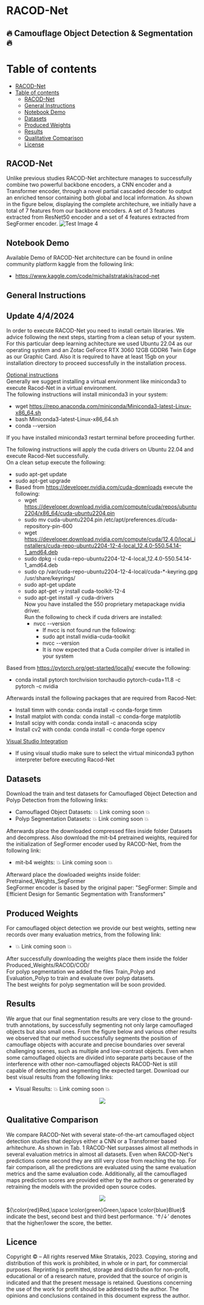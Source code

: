 # RACOD-Net
## :fire: Camouflage Object Detection & Segmentation  :fire: 
# Table of contents
- [RACOD-Net](#racod-net)
- [Table of contents](#table-of-contents)
  - [RACOD-Net ](#racod-net-)
  - [General Instructions ](#general-instructions-)
  - [Notebook Demo](#notebook-demo-)
  - [Datasets ](#datasets-)
  - [Produced Weights ](#produced-weights--)
  - [Results ](#Results-)
  - [Qualitative Comparison ](#qualitative-comparison-)
  - [License ](#licence-)
  
## RACOD-Net <a name="introduction"></a>
Unlike previous studies RACOD-Net architecture manages to successfully combine two powerful backbone encoders, a CNN encoder and a Transformer encoder, through a novel partial cascaded decoder to output an enriched tensor containing both global and local information.
As shown in the figure below, displaying the complete architechure, we initially have a total of 7 features from our backbone encoders. A set of 3 features extracted from ResNet50 encoder and a set of 4 features extracted from SegFormer encoder.
![Test Image 4](https://github.com/mikestratakis/RACOD-Net/blob/master/ShowCase-RACOD-Net/completearch.png)

## Notebook Demo <a name="Notebook-Demo"></a>

Available Demo of RACOD-Net architecture can be found in online community platform kaggle from the following link:
- https://www.kaggle.com/code/michailstratakis/racod-net

## General Instructions <a name="General Instructions"></a>
## Update 4/4/2024
In order to execute RACOD-Net you need to install certain libraries. We advice following the next steps, starting from a clean setup of your system. For this particular deep learning achitecture we used Ubuntu 22.04 as our operating system and an Zotac GeForce RTX 3060 12GB GDDR6 Twin Edge as our Graphic Card. 
Also it is required to have at least 15gb on your installation directory to proceed successfully in the installation process.

<ins>Optional instructions</ins><br>
Generally we suggest installing a virtual environment like miniconda3 to execute Racod-Net in a virtual environment.<br>
The following instructions will install miniconda3 in your system:
  - wget https://repo.anaconda.com/miniconda/Miniconda3-latest-Linux-x86_64.sh
  - bash Miniconda3-latest-Linux-x86_64.sh
  - conda --version

If you have installed miniconda3 restart terminal before proceeding further.

The following instructions will apply the cuda drivers on Ubuntu 22.04 and execute Racod-Net successfully.<br>
On a clean setup execute the following:
- sudo apt-get update
- sudo apt-get upgrade
- Based from https://developer.nvidia.com/cuda-downloads execute the following:
  - wget https://developer.download.nvidia.com/compute/cuda/repos/ubuntu2204/x86_64/cuda-ubuntu2204.pin
  - sudo mv cuda-ubuntu2204.pin /etc/apt/preferences.d/cuda-repository-pin-600
  - wget https://developer.download.nvidia.com/compute/cuda/12.4.0/local_installers/cuda-repo-ubuntu2204-12-4-local_12.4.0-550.54.14-1_amd64.deb
  - sudo dpkg -i cuda-repo-ubuntu2204-12-4-local_12.4.0-550.54.14-1_amd64.deb
  - sudo cp /var/cuda-repo-ubuntu2204-12-4-local/cuda-*-keyring.gpg /usr/share/keyrings/
  - sudo apt-get update
  - sudo apt-get -y install cuda-toolkit-12-4
  - sudo apt-get install -y cuda-drivers <br>
  Now you have installed the 550 proprietary metapackage nvidia driver.<br>
  Run the following to check if cuda drivers are installed:
    - nvcc --version
      - If nvcc is not found run the following:
      - sudo apt install nvidia-cuda-toolkit
      - nvcc --version 
      - It is now expected that a Cuda compiler driver is intalled in your system

Based from https://pytorch.org/get-started/locally/ execute the following:
  - conda install pytorch torchvision torchaudio pytorch-cuda=11.8 -c pytorch -c nvidia

Afterwards install the following packages that are required from Racod-Net:
  - Install timm with conda: conda install -c conda-forge timm
  - Install matplot with conda: conda install -c conda-forge matplotlib
  - Install scipy with conda: conda install -c anaconda scipy
  - Install cv2 with conda: conda install -c conda-forge opencv

<ins>Visual Studio Integration</ins>
  - If using visual studio make sure to select the virtual miniconda3 python interpreter before executing Racod-Net

## Datasets <a name="Datasets"></a>
Download the train and test datasets for Camouflaged Object Detection and Polyp Detection from the following links:
- Camouflaged Object Datasets: :boom: Link coming soon :boom:
- Polyp Segmentation Datasets: :boom: Link coming soon :boom:

Afterwards place the downloaded compressed files inside folder Datasets and decompress.
Also download the mit-b4 pretrained weights, required for the initialization of SegFormer encoder used by RACOD-Net, from the following link:
- mit-b4 weights: :boom: Link coming soon :boom:

Afterward place the dowloaded weights inside folder: Pretrained_Weights_SegFormer <br/>
SegFormer encoder is based by the original paper: "SegFormer: Simple and Efficient Design for Semantic Segmentation with Transformers"

## Produced Weights  <a name="Produced Weights"></a>
For camouflaged object detection we provide our best weights, setting new records over many evaluation metrics, from the following link:
- :boom: Link coming soon :boom:

After successfully downloading the weights place them inside the folder Produced_Weights/RACOD/COD/ <br/>
For polyp segmentation we added the files Train_Polyp and Evaluation_Polyp to train and evaluate over polyp datasets. <br/>
The best weights for polyp segmentation will be soon provided.


## Results <a name="Results"></a>
We argue that our final segmentation results are very close to the ground-truth annotations, by successfully segmenting not only large camouflaged objects but also small ones. From the figure below and various other results we observed that our method successfully segments the position of camouflage objects with accurate and precise boundaries over several challenging scenes, such as multiple and low-contrast objects. Even when some camouflaged objects are divided into separate parts because of the interference with other non-camouflaged objects RACOD-Net is still capable of detecting and segmenting the expected target.
Download our best visual results from the following links:
- Visual Results: :boom: Link coming soon :boom:

<p align="center">
  <img src="https://github.com/mikestratakis/RACOD-Net/blob/master/ShowCase-RACOD-Net/visual_results.png" />
</p>

## Qualitative Comparison <a name="Qualitative Comparison"></a>
We compare RACOD-Net with several state-of-the-art camouflaged object detection studies that deploys either a CNN or a Transformer based arhitechure. As shown in Tab. 1 RACOD-Net surpasses almost all methods in several evaluation metrics in almost all datasets. Even when RACOD-Net's predictions come second they are still very close from reaching the top.
For fair comparison, all the predictions are evaluated using the same evaluation metrics and the same evaluation code. Additionally, all the camouflaged maps prediction scores are provided either by the authors or generated
by retraining the models with the provided open source codes.
<p align="center">
  <img src="https://github.com/mikestratakis/RACOD-Net/blob/master/ShowCase-RACOD-Net/quantitative_results.png" />
</p>

${\color{red}Red,\space \color{green}Green,\space \color{blue}Blue}$  indicate the best, second best and third best performance. ‘↑/↓’ denotes that the higher/lower the score, the better.

## Licence <a name="Licence"></a>
Copyright © – All rights reserved Mike Stratakis, 2023.
    Copying, storing and distribution of this work is prohibited,
    in whole or in part, for commercial purposes. Reprinting is permitted,
    storage and distribution for non-profit, educational or
    of a research nature, provided that the source of origin is indicated and that
    the present message is retained. Questions concerning the use of the work
    for profit should be addressed to the author.
    The opinions and conclusions contained in this document express
    the author.
